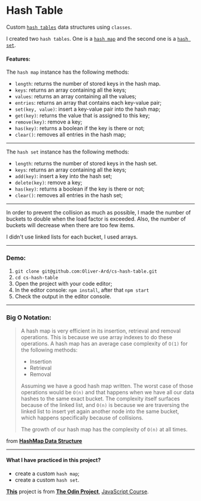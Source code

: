 # Hash Table

Custom [`hash tables`](https://en.wikipedia.org/wiki/Hash_table) data structures using `classes`.

I created two `hash tables`. One is a [`hash map`](https://en.wikipedia.org/wiki/Associative_array) and the second one is a [`hash set`](<https://en.wikipedia.org/wiki/Set_(abstract_data_type)>).

#### Features:

The `hash map` instance has the following methods:

- `length`: returns the number of stored keys in the hash map.
- `keys`: returns an array containing all the keys;
- `values`: returns an array containing all the values;
- `entries`: returns an array that contains each key-value pair;
- `set(key, value)`: insert a key-value pair into the hash map;
- `get(key)`: returns the value that is assigned to this key;
- `remove(key)`: remove a key;
- `has(key)`: returns a boolean if the key is there or not;
- `clear()`: removes all entries in the hash map;

---

The `hash set` instance has the following methods:

- `length`: returns the number of stored keys in the hash set.
- `keys`: returns an array containing all the keys;
- `add(key)`: insert a key into the hash set;
- `delete(key)`: remove a key;
- `has(key)`: returns a boolean if the key is there or not;
- `clear()`: removes all entries in the hash set;

---

In order to prevent the collision as much as possible, I made the number of buckets to double when the load factor is exceeded. Also, the number of buckets will decrease when there are too few items.

I didn't use linked lists for each bucket, I used arrays.

---

### Demo:

1. `git clone git@github.com:Oliver-Ard/cs-hash-table.git`
2. `cd cs-hash-table`
3. Open the project with your code editor;
4. In the editor console: `npm install`, after that `npm start`
5. Check the output in the editor console.

---

### Big O Notation:

> A hash map is very efficient in its insertion, retrieval and removal operations. This is because we use array indexes to do these operations. A hash map has an average case complexity of `O(1)` for the following methods:
>
> - Insertion
> - Retrieval
> - Removal
>
> Assuming we have a good hash map written. The worst case of those operations would be `O(n)` and that happens when we have all our data hashes to the same exact bucket. The complexity itself surfaces because of the linked list, and `O(n)` is because we are traversing the linked list to insert yet again another node into the same bucket, which happens specifically because of collisions.
>
> The growth of our hash map has the complexity of `O(n)` at all times.

from **[HashMap Data Structure](https://www.theodinproject.com/lessons/javascript-hashmap-data-structure#computation-complexity)**

---

#### What I have practiced in this project?

- create a custom `hash map`;
- create a custom `hash set`.

**[This](https://www.theodinproject.com/lessons/javascript-hashmap)** project is from **[The Odin Project](https://www.theodinproject.com/)**, [JavaScript Course](https://www.theodinproject.com/paths/full-stack-javascript/courses/javascript).
